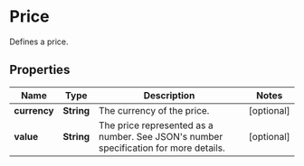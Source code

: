 

# Price

Defines a price.

## Properties

Name | Type | Description | Notes
------------ | ------------- | ------------- | -------------
**currency** | **String** | The currency of the price. |  [optional]
**value** | **String** | The price represented as a number. See JSON&#39;s number specification for more details. |  [optional]



